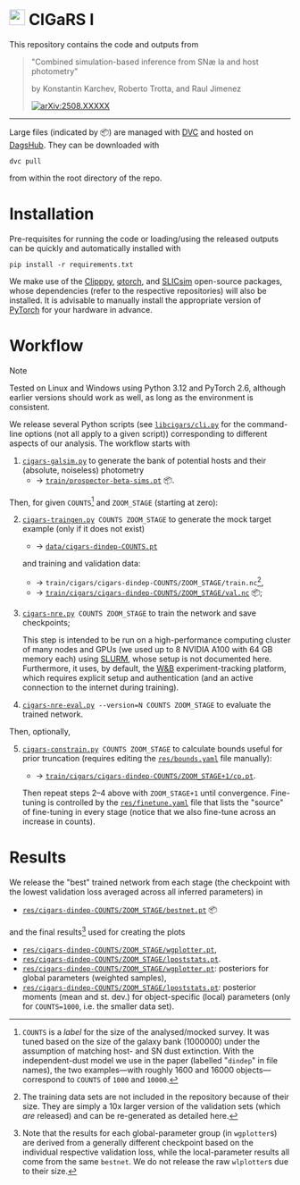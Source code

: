 # <img src="https://emojis.slackmojis.com/emojis/images/1702006970/80724/bender_cigarq.png" style="height: 1em" /> CIGaRS I

This repository contains the code and outputs from

> "Combined simulation-based inference from SNæ Ia and host photometry"
>
> by Konstantin Karchev, Roberto Trotta, and Raul Jimenez
>
> [![arXiv:2508.XXXXX](https://img.shields.io/badge/arXiv-2508.15899-b31b1b?logo=arxiv&logoColor=red)](https://arxiv.org/abs/2508.15899)

---

Large files (indicated by :package:) are managed with [DVC](https://dvc.org/) and hosted on [DagsHub](https://dagshub.com/kosiokarchev/cigars). They can be downloaded with
```shell
dvc pull
```
from within the root directory of the repo.

# Installation

Pre-requisites for running the code or loading/using the released outputs can be quickly and automatically installed with
```shell
pip install -r requirements.txt
```
We make use of the [Clipppy](https://github.com/kosiokarchev/clipppy), [φtorch](https://github.com/kosiokarchev/phytorch), and [SLICsim](https://github.com/kosiokarchev/slicsim) open-source packages, whose dependencies (refer to the respective repositories) will also be installed. It is advisable to manually install the appropriate version of [PyTorch](https://pytorch.org/) for your hardware in advance.

# Workflow

> [!NOTE]
> Tested on Linux and Windows using Python 3.12 and PyTorch 2.6, although earlier versions should work as well, as long as the environment is consistent.

We release several Python scripts (see [`libcigars/cli.py`](libcigars/cli.py) for the command-line options (not all apply to a given script)) corresponding to different aspects of our analysis. The workflow starts with
1. [`cigars-galsim.py`](cigars-galsim.py) to generate the bank of potential hosts and their (absolute, noiseless) photometry
   - → [`train/prospector-beta-sims.pt`](train/prospector-beta-sims.pt.dvc) :package:.

Then, for given `COUNTS`[^counts] and `ZOOM_STAGE` (starting at zero):

2. [`cigars-traingen.py`](cigars-traingen.py)` COUNTS ZOOM_STAGE` to generate the mock target example (only if it does not exist)
   - → [`data/cigars-dindep-COUNTS.pt`](data/)

   and training and validation data:
   - → `train/cigars/cigars-dindep-COUNTS/ZOOM_STAGE/train.nc`[^train],
   - → [`train/cigars/cigars-dindep-COUNTS/ZOOM_STAGE/val.nc`](train/cigars) :package:;

3. [`cigars-nre.py`](cigars-nre.py)` COUNTS ZOOM_STAGE` to train the network and save checkpoints;

   This step is intended to be run on a high-performance computing cluster of many nodes and GPUs (we used up to 8 NVIDIA A100 with 64 GB memory each) using [SLURM](https://slurm.schedmd.com/), whose setup is not documented here. Furthermore, it uses, by default, the [W&B](https://wandb.ai/) experiment-tracking platform, which requires explicit setup and authentication (and an active connection to the internet during training).
4. [`cigars-nre-eval.py`](cigars-nre-eval.py)` --version=N COUNTS ZOOM_STAGE` to evaluate the trained network.

Then, optionally,

5. [`cigars-constrain.py`](cigars-constrain.py)` COUNTS ZOOM_STAGE` to calculate bounds useful for prior truncation (requires editing the [`res/bounds.yaml`](res/bounds.yaml) file manually):
   - → [`train/cigars/cigars-dindep-COUNTS/ZOOM_STAGE+1/cp.pt`](train/cigars/).

   Then repeat steps 2–4 above with `ZOOM_STAGE+1` until convergence. Fine-tuning is controlled by the [`res/finetune.yaml`](res/finetune.yaml) file that lists the "source" of fine-tuning in every stage (notice that we also fine-tune across an increase in counts).

# Results

We release the "best" trained network from each stage (the checkpoint with the lowest validation loss averaged across all inferred parameters) in
- [`res/cigars-dindep-COUNTS/ZOOM_STAGE/bestnet.pt`](res/) :package:

and the final results[^plotters] used for creating the plots
- [`res/cigars-dindep-COUNTS/ZOOM_STAGE/wgplotter.pt`](res/),
- [`res/cigars-dindep-COUNTS/ZOOM_STAGE/lpoststats.pt`](res/).
- [`res/cigars-dindep-COUNTS/ZOOM_STAGE/wgplotter.pt`](res/): posteriors for global parameters (weighted samples),
- [`res/cigars-dindep-COUNTS/ZOOM_STAGE/lpoststats.pt`](res/): posterior moments (mean and st. dev.) for object-specific (local) parameters (only for `COUNTS=1000`, i.e. the smaller data set).

[^counts]: `COUNTS` is a *label* for the size of the analysed/mocked survey. It was tuned based on the size of the galaxy bank (1000000) under the assumption of matching host- and SN dust extinction. With the independent-dust model we use in the paper (labelled "`dindep`" in file names), the two examples—with roughly 1600 and 16000 objects—correspond to `COUNTS` of `1000` and `10000`.
[^train]: The training data sets are not included in the repository because of their size. They are simply a 10x larger version of the validation sets (which *are* released) and can be re-generated as detailed here.
[^plotters]: Note that the results for each global-parameter group (in `wgplotter`s) are derived from a generally different checkpoint based on the individual respective validation loss, while the local-parameter results all come from the same `bestnet`. We do not release the raw `wlplotter`s due to their size.